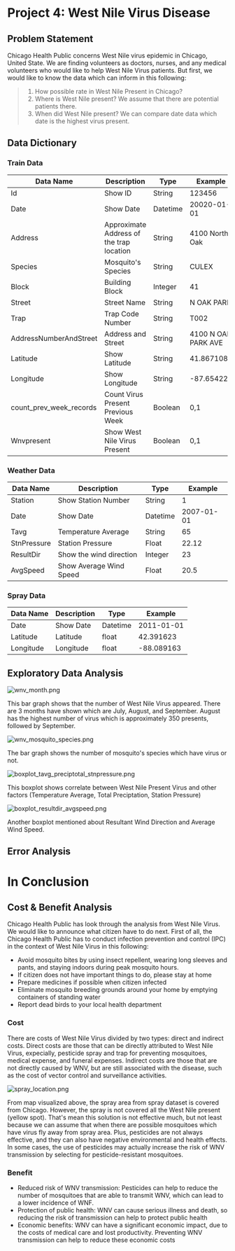 # Project 4: West Nile Virus Disease
## Problem Statement
Chicago Health Public concerns West Nile virus epidemic in Chicago, United State. We are finding volunteers as doctors, nurses, and any medical volunteers who would like to help West Nile Virus patients. But first, we would like to know the data which can inform in this following:
> 1. How possible rate in West Nile Present in Chicago?
> 2. Where is West Nile present? We assume that there are potential patients there.
> 3. When did West Nile present? We can compare date data which date is the highest virus present.

## Data Dictionary
### Train Data
| Data Name | Description | Type | Example |
| --------- | ----------- | ---- | ------- |
| Id | Show ID | String | 123456|
| Date | Show Date | Datetime | 20020-01-01 |
| Address | Approximate Address of the trap location |String | 4100 North Oak |
| Species | Mosquito's Species | String | CULEX |
| Block | Building Block | Integer | 41 |
| Street | Street Name | String | N OAK PARK |
| Trap | Trap Code Number | String | T002 |
| AddressNumberAndStreet | Address and Street | String | 4100 N OAK PARK AVE |
| Latitude | Show Latitude | String | 41.867108 |
| Longitude | Show Longitude | String | -87.654224 |
| count_prev_week_records | Count Virus Present Previous Week | Boolean | 0,1 |
| Wnvpresent | Show West Nile Virus Present | Boolean | 0,1 |

### Weather Data
| Data Name | Description | Type | Example |
| --------- | ----------- | ---- | ------- |
| Station | Show Station Number | String | 1 |
| Date | Show Date | Datetime | 2007-01-01 |
| Tavg | Temperature Average | String | 65 |
| StnPressure | Station Pressure | Float | 22.12 | 
| ResultDir | Show the wind direction | Integer | 23 |
| AvgSpeed | Show Average Wind Speed | Float | 20.5 |

### Spray Data
| Data Name | Description | Type | Example |
| --------- | ----------- | ---- | ------- |
| Date | Show Date | Datetime | 2011-01-01 |
| Latitude | Latitude | float | 42.391623 |
| Longitude | Longitude | float | -88.089163 |


## Exploratory Data Analysis

![wnv_month.png](image/wnv_month.png)

This bar graph shows that the number of West Nile Virus appeared. There are 3 months have shown which are July, August, and September. August has the highest number of virus which is approximately 350 presents, followed by September.

![wnv_mosquito_species.png](image/wnv_mosquito_species.png)

The bar graph shows the number of mosquito's species which have virus or not. 

![boxplot_tavg_preciptotal_stnpressure.png](image/boxplot_tavg_preciptotal_stnpressure.png)

This boxplot shows correlate between West Nile Present Virus and other factors (Temperature Average, Total Preciptation, Station Pressure)

![boxplot_resultdir_avgspeed.png](image/boxplot_resultdir_avgspeed.png)

Another boxplot mentioned about Resultant Wind Direction and Average Wind Speed. 

## Error Analysis



# In Conclusion
## Cost & Benefit Analysis
Chicago Health Public has look through the analysis from West Nile Virus. We would like to announce what citizen have to do next. First of all, the Chicago Health Public has to conduct infection prevention and control (IPC) in the context of West Nile Virus in this following:
- Avoid mosquito bites by using insect repellent, wearing long sleeves and pants, and staying indoors during peak mosquito hours.
- If citizen does not have important things to do, please stay at home
- Prepare medicines if possible when citizen infected
- Eliminate mosquito breeding grounds around your home by emptying containers of standing water
- Report dead birds to your local health department

### Cost
There are costs of West Nile Virus divided by two types: direct and indirect costs. Direct costs are those that can be directly attributed to West Nile Virus, expecially, pesticide spray and trap for preventing mosquitoes, medical expense, and funeral expenses. Indirect costs are those that are not directly caused by WNV, but are still associated with the disease, such as the cost of vector control and surveillance activities.

![spray_location.png](image/spray_location.png)

From map visualized above, the spray area from spray dataset is covered from Chicago. However, the spray is not covered all the West Nile present (yellow spot). That's mean this solution is not effective much, but not least because we can assume that when there are possible mosquitoes which have virus fly away from spray area. Plus, pesticides are not always effective, and they can also have negative environmental and health effects. In some cases, the use of pesticides may actually increase the risk of WNV transmission by selecting for pesticide-resistant mosquitoes.

### Benefit
- Reduced risk of WNV transmission: Pesticides can help to reduce the number of mosquitoes that are able to transmit WNV, which can lead to a lower incidence of WNF.
- Protection of public health: WNV can cause serious illness and death, so reducing the risk of transmission can help to protect public health
- Economic benefits: WNV can have a significant economic impact, due to the costs of medical care and lost productivity. Preventing WNV transmission can help to reduce these economic costs


